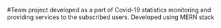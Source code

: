 #Team project developed as a part of Covid-19 statistics monitoring and providing services to the subscribed users.
Developed using MERN stack
